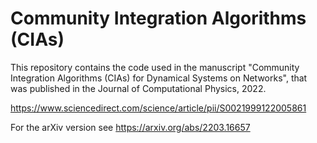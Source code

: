 # Community Integration Algorithms (CIAs)

This repository contains the code used in the manuscript "Community Integration Algorithms (CIAs) for Dynamical Systems on Networks", that was published in the Journal of Computational Physics, 2022.

https://www.sciencedirect.com/science/article/pii/S0021999122005861

For the arXiv version see https://arxiv.org/abs/2203.16657
